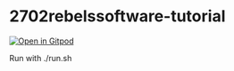 # 2702rebelssoftware-tutorial

[![Open in Gitpod](https://gitpod.io/button/open-in-gitpod.svg)](https://gitpod.io/#https://github.com/bentekkie/2702rebelssoftware-tutorial)


Run with
./run.sh